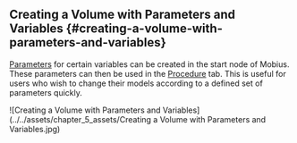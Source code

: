 ## Creating a Volume with Parameters and Variables {#creating-a-volume-with-parameters-and-variables}

[Parameters](../chapter_1_mobius_interface/parameters.md) for certain variables can be created in the start node of Mobius. These parameters can then be used in the [Procedure](../chapter_1_mobius_interface/procedure.md) tab. This is useful for users who wish to change their models according to a defined set of parameters quickly.

![Creating a Volume with Parameters and Variables](../../assets/chapter_5_assets/Creating a Volume with Parameters and Variables.jpg)
